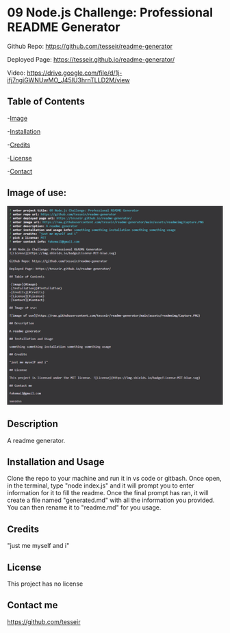# 09 Node.js Challenge: Professional README Generator 

Github Repo: https://github.com/tesseir/readme-generator

Deployed Page: https://tesseir.github.io/readme-generator/

Video: https://drive.google.com/file/d/1j-ifj7ngiGWNUwMO_J45IU3hrnTLLD2M/view

## Table of Contents

-[Image](#Image)

-[Installation](#Installation)

-[Credits](#Credits)

-[License](#License)

-[Contact](#Contact)

## Image of use:

![image of use](https://raw.githubusercontent.com/tesseir/readme-generator/main/assets/readmeimg/Capture.PNG)

## Description

A readme generator.

## Installation and Usage

Clone the repo to your machine and run it in vs code or gitbash. Once open, in the terminal, type "node index.js" and it will prompt you to enter information for it to fill the readme. Once the final prompt has ran, it will create a file named "generated.md" with all the information you provided. You can then rename it to "readme.md" for you usage.

## Credits

"just me myself and i"

## License

This project has no license   

## Contact me

https://github.com/tesseir
